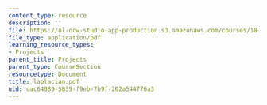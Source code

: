 ```yaml
---
content_type: resource
description: ''
file: https://ol-ocw-studio-app-production.s3.amazonaws.com/courses/18-996-random-matrix-theory-and-its-applications-spring-2004/cac649895839f9eb7b9f202a544776a3_laplacian.pdf
file_type: application/pdf
learning_resource_types:
- Projects
parent_title: Projects
parent_type: CourseSection
resourcetype: Document
title: laplacian.pdf
uid: cac64989-5839-f9eb-7b9f-202a544776a3
---
```

